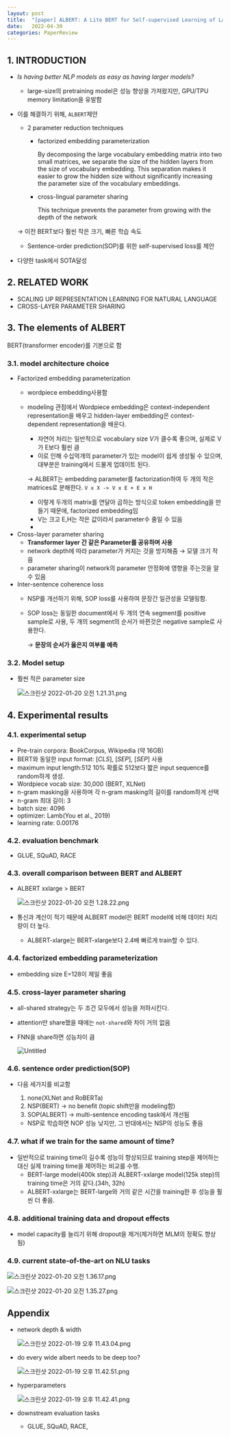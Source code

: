 ```yaml
---
layout: post
title:  "[paper] ALBERT: A Lite BERT for Self-supervised Learning of Language Representations "
date:   2022-04-30
categories: PaperReview
---
```

## 1. INTRODUCTION

- *Is having better NLP models as easy as having larger models?*
    - large-size의 pretraining model은 성능 향상을 가져왔지만, GPU/TPU memory limitation을 유발함
- 이를 해결하기 위해, `ALBERT`제안
    - 2 parameter reduction techniques
        - factorized embedding parameterization

            By decomposing the large vocabulary embedding matrix into two small matrices, we separate the size of the hidden layers from the size of vocabulary embedding. This separation makes it easier to grow the hidden size without significantly increasing the parameter size of the vocabulary embeddings.

        - cross-lingual parameter sharing

            This technique prevents the parameter from growing with the depth of the network


    → 이전 BERT보다 훨씬 작은 크기, 빠른 학습 속도

    - Sentence-order prediction(SOP)를 위한 self-supervised loss를 제안
- 다양한  task에서 SOTA달성

## 2. RELATED WORK

- SCALING UP REPRESENTATION LEARNING FOR NATURAL LANGUAGE
- CROSS-LAYER PARAMETER SHARING

## 3. The elements of ALBERT

BERT(transformer encoder)를 기본으로 함

### 3.1. model architecture choice

- Factorized embedding parameterization
    - wordpiece embedding사용함
    - modeling 관점에서 Wordpiece embedding은 context-independent representation을 배우고 hidden-layer embedding은 context-dependent representation을 배운다.
        - 자연어 처리는 일반적으로 vocabulary size *V*가 클수록 좋으며, 실제로 V가 E보다 훨씬 큼
        - 이로 인해 수십억개의 parameter가 있는 model이 쉽게 생성될 수 있으며, 대부분은 training에서 드물게 업데이트 된다.

        → ALBERT는 embedding parameter를 factorization하여 두 개의 작은 matrices로 분해한다. `V x X -> V x E + E x H`

        - 이렇게 두개의 matrix를 연달아 곱하는 방식으로 token embedding을 만들기 때문에, factorized embedding임
        - V는 크고 E,H는 작은 값이라서 parameter수 줄일 수 있음
        -
- Cross-layer parameter sharing
    - **Transformer layer 간 같은 Parameter를 공유하며 사용**
    - network depth에 따라 parameter가 커지는 것을 방지해줌 → 모델 크기 작음
    - parameter sharing이 network의 parameter 안정화에 영향을 주는것을 알 수 있음
- Inter-sentence coherence loss
    - NSP를 개선하기 위해,  SOP loss를 사용하여 문장간 일관성을 모델링함.
    - SOP loss는 동일한 document에서 두 개의 연속 segment를 positive sample로 사용, 두 개의 segment의 순서가 바뀐것은 negative sample로 사용한다.

        → **문장의 순서가 옳은지 여부를 예측**


### 3.2. Model setup

- 훨씬 적은 parameter size

    ![스크린샷 2022-01-20 오전 1.21.31.png](https://jeonsworld.github.io/static/74659159a4a5067cdd90b187d1714fe9/78a22/table2.png)


## 4. Experimental results

### 4.1. experimental setup

- Pre-train corpora: BookCorpus, Wikipedia (약 16GB)
- BERT와 동일한 input format: [*CLS*], [*SEP*], [*SEP*] 사용
- maximum input length:512 10% 확률로 512보다 짧은 input sequence를 random하게 생성.
- Wordpiece vocab size: 30,000 (BERT, XLNet)
- n-gram masking을 사용하며 각 n-gram masking의 길이를 random하게 선택
- n-gram 최대 길이: 3
- batch size: 4096
- optimizer: Lamb(You et al., 2019)
- learning rate: 0.00176

### 4.2. evaluation benchmark

- GLUE, SQuAD, RACE

### 4.3. overall comparison between BERT and ALBERT

- ALBERT xxlarge > BERT

    ![스크린샷 2022-01-20 오전 1.28.22.png](https://i.imgur.com/ij7k6Yv.png)

- 통신과 계산이 적기 때문에 ALBERT model은 BERT model에 비해 데이터 처리량이 더 높다.
    - ALBERT-xlarge는 BERT-xlarge보다 2.4배 빠르게 train할 수 있다.

### 4.4. factorized embedding parameterization

- embedding size E=128이 제일 좋음

### 4.5. cross-layer parameter sharing

- all-shared strategy는 두 조건 모두에서 성능을 저하시킨다.

- attention만 share했을 때에는 `not-shared`와 차이 거의 없음

- FNN을 share하면 성능차이 큼

    ![Untitled](https://jeonsworld.github.io/static/cdc1de04d1689dc43ed7e58332427250/fcda8/table5.png)


### 4.6. sentence order prediction(SOP)

- 다음 세가지를 비교함

    1. none(XLNet and RoBERTa)
    2. NSP(BERT) → no benefit (topic shift만을 modeling함)
    3. SOP(ALBERT) → multi-sentence encoding task에서 개선됨

  - NSP로 학습하면 NOP 성능 낮지만, 그 반대에서는 NSP의 성능도 좋음

### 4.7. what if we train for the same amount of time?

- 일반적으로 training time이 길수록 성능이 향상되므로 training step을 제어하는 대신 실제 training time을 제어하는 비교를 수행.
    - BERT-large model(400k step)과 ALBERT-xxlarge model(125k step)의 training time은 거의 같다.(34h, 32h)
    - ALBERT-xxlarge는 BERT-large와 거의 같은 시간을 training한 후 성능을 훨씬 더 좋음.

### 4.8. additional training data and dropout effects

- model capacity를 늘리기 위해 dropout을 제거(제거하면 MLM의 정확도 향상됨)

### 4.9. current state-of-the-art on NLU tasks

![스크린샷 2022-01-20 오전 1.36.17.png](https://dos-tacos.github.io/images/lynn/191001/table13.png)

![스크린샷 2022-01-20 오전 1.35.27.png](https://dos-tacos.github.io/images/lynn/191001/table14.png)

## Appendix

- network depth & width

    ![스크린샷 2022-01-19 오후 11.43.04.png](https://dos-tacos.github.io/images/lynn/191001/table11.png)

- do every wide albert needs to be deep too?

    ![스크린샷 2022-01-19 오후 11.42.51.png](https://dos-tacos.github.io/images/lynn/191001/table12.png)

- hyperparameters

    ![스크린샷 2022-01-19 오후 11.42.41.png](https://dos-tacos.github.io/images/lynn/191001/table14.png)

- downstream evaluation tasks
    - GLUE, SQuAD, RACE,
